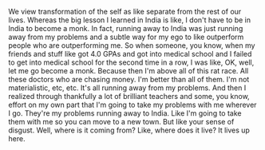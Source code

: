  We view transformation of the self as like separate from the rest of our lives. Whereas the big lesson I learned in India is like, I don't have to be in India to become a monk. In fact, running away to India was just running away from my problems and a subtle way for my ego to like outperform people who are outperforming me. So when someone, you know, when my friends and stuff like got 4.0 GPAs and got into medical school and I failed to get into medical school for the second time in a row, I was like, OK, well, let me go become a monk. Because then I'm above all of this rat race. All these doctors who are chasing money. I'm better than all of them. I'm not materialistic, etc, etc. It's all running away from my problems. And then I realized through thankfully a lot of brilliant teachers and some, you know, effort on my own part that I'm going to take my problems with me wherever I go. They're my problems running away to India. Like I'm going to take them with me so you can move to a new town. But like your sense of disgust. Well, where is it coming from? Like, where does it live? It lives up here.